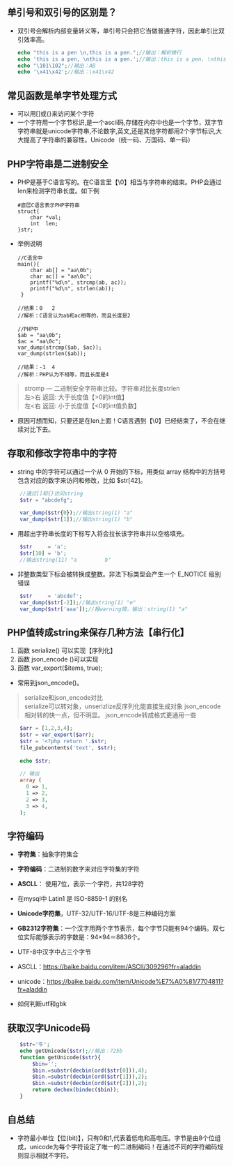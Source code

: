 ##  单引号和双引号的区别是？
-   双引号会解析内部变量转义等，单引号只会把它当做普通字符，因此单引比双引效率高。
    
    ```php
    echo "this is a pen \n,this is a pen.";//输出：解析换行
    echo 'this is a pen, \nthis is a pen.';//输出：this is a pen, \nthis is a pen.
    echo "\101\102";//输出：AB
    echo '\x41\x42';//输出：\x41\x42
    ```
##  常见函数是单字节处理方式

-   可以用[]或{}来访问某个字符
-   一个字符用一个字节标识,是一个ascii码,存储在内存中也是一个字节，双字节字符串就是unicode字符串,不论数字,英文,还是其他字符都用2个字节标识,大大提高了字符串的兼容性。Unicode（统一码、万国码、单一码）
    
##  PHP字符串是二进制安全
-   PHP是基于C语言写的。在C语言里【\0】相当与字符串的结束。PHP会通过len来检测字符串长度。如下例

        #底层C语言表示PHP字符串
        struct{
            char *val;
            int  len;
        }str;
    
-   举例说明

        //C语言中
        main(){  
            char ab[] = "aa\0b";  
            char ac[] = "aa\0c";  
            printf("%d\n", strcmp(ab, ac));  
            printf("%d\n", strlen(ab));  
         } 
         
        //结果：0   2
        //解析：C语言认为ab和ac相等的，而且长度是2
    
        //PHP中
        $ab = "aa\0b";   
        $ac = "aa\0c";  
        var_dump(strcmp($ab, $ac));  
        var_dump(strlen($ab));  
        
        //结果：-1  4
        //解析：PHP认为不相等，而且长度是4
        
>   strcmp — 二进制安全字符串比较。字符串对比长度strlen<br>
左>右 返回: 大于长度值【>0的int值】<br>
左<右 返回: 小于长度值【<0的int值负数】

-   原因可想而知，只要还是在len上面！C语言遇到【\0】已经结束了，不会在继续对比下去。


##    存取和修改字符串中的字符
-   string 中的字符可以通过一个从 0 开始的下标，用类似 array 结构中的方括号包含对应的数字来访问和修改，比如 $str[42]。
```php
    //通过[]和{}访问string
    $str = "abcdefg";
    
    var_dump($str{0});//输出string(1) "a"
    var_dump($str[1]);//输出string(1) "b"
```
-   用超出字符串长度的下标写入将会拉长该字符串并以空格填充。
```php
    $str     = 'a';
    $str[10] = 'b';
    //输出string(11) "a         b"
```
-   非整数类型下标会被转换成整数。非法下标类型会产生一个 E_NOTICE 级别错误
```php
    $str     = 'abcdef';
    var_dump($str[-2]);//输出string(1) "e"
    var_dump($str['aaa']);//报warning错，输出：string(1) "a"
```

##  PHP值转成string来保存几种方法【串行化】
1.  函数 serialize() 可以实现【序列化】
2.  函数 json_encode ()可以实现
3.  函数 var_export($items, true);

-   常用到json_encode()。
>   serialize和json_encode对比 <br>
serialize可以转对象，unserizlize反序列化能直接生成对象
json_encode相对转的快一点，但不明显。
json_encode转成格式更通用一些

```php
    $arr = [1,2,3,4];
    $str = var_export($arr);
    $str = '<?php return '.$str;
    file_pubcontents('text', $str);
    
    echo $str;
    
    // 输出
    array (
      0 => 1,
      1 => 2,
      2 => 3,
      3 => 4,
    );
```

##    字符编码

-   **字符集**：抽象字符集合
-   **字符编码**：二进制的数字来对应字符集的字符
-   **ASCLL**： 使用7位，表示一个字符，共128字符
-   在mysql中 Latin1 是 ISO-8859-1 的别名
-   **Unicode字符集**，UTF-32/UTF-16/UTF-8是三种编码方案
-   **GB2312字符集**：一个汉字用两个字节表示，每个字节只能有94个编码。双七位实际能够表示的字数是：94×94＝8836个。
-   UTF-8中汉字中占三个字节


-   ASCLL：https://baike.baidu.com/item/ASCII/309296?fr=aladdin
-   unicode：https://baike.baidu.com/item/Unicode%E7%A0%81/7704811?fr=aladdin

-   如何判断utf和gbk

##    获取汉字Unicode码
```php
    $str='牛';
    echo getUnicode($str);//输出：725b
    function getUnicode($str){
        $bin='';
        $bin.=substr(decbin(ord($str[0])),4);
        $bin.=substr(decbin(ord($str[1])),2);
        $bin.=substr(decbin(ord($str[2])),2);
        return dechex(bindec($bin));
    }
```

## 自总结
-   字符最小单位【位(bit)】，只有0和1,代表着低电和高电压。字节是由8个位组成，unicode为每个字符设定了唯一的二进制编码！在通过不同的字符编码规则显示相就不字符。
